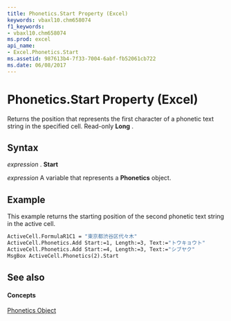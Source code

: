 ```yaml
---
title: Phonetics.Start Property (Excel)
keywords: vbaxl10.chm658074
f1_keywords:
- vbaxl10.chm658074
ms.prod: excel
api_name:
- Excel.Phonetics.Start
ms.assetid: 987613b4-7f33-7004-6abf-fb52061cb722
ms.date: 06/08/2017
---
```



# Phonetics.Start Property (Excel)

Returns the position that represents the first character of a phonetic text string in the specified cell. Read-only **Long** .


## Syntax

 _expression_ . **Start**

 _expression_ A variable that represents a **Phonetics** object.


## Example

This example returns the starting position of the second phonetic text string in the active cell.


```vb
ActiveCell.FormulaR1C1 = "東京都渋谷区代々木" 
ActiveCell.Phonetics.Add Start:=1, Length:=3, Text:="トウキョウト" 
ActiveCell.Phonetics.Add Start:=4, Length:=3, Text:="シブヤク" 
MsgBox ActiveCell.Phonetics(2).Start
```


## See also


#### Concepts


[Phonetics Object](phonetics-object-excel.md)

